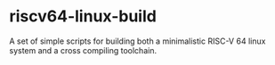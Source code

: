 # riscv64-linux-build
A set of simple scripts for building both a minimalistic RISC-V 64 linux system and a cross compiling toolchain.
